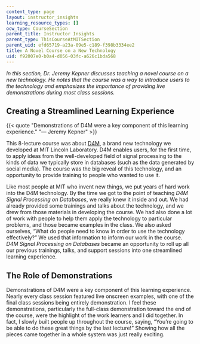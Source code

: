 ```yaml
---
content_type: page
layout: instructor_insights
learning_resource_types: []
ocw_type: CourseSection
parent_title: Instructor Insights
parent_type: ThisCourseAtMITSection
parent_uid: efd65719-a23a-09e5-c189-f398b3334ee2
title: A Novel Course on a New Technology
uid: f92007e0-b0a4-d056-03fc-a626c1bda568
---
```


_In this section, Dr. Jeremy Kepner discusses teaching a novel course on a new technology. He notes that the course was a way to introduce users to the technology and emphasizes the importance of providing live demonstrations during most class sessions._

Creating a Streamlined Learning Experience 
-------------------------------------------

{{< quote "Demonstrations of D4M were a key component of this learning experience." "— Jeremy Kepner" >}}

This 8-lecture course was about [D4M](http://www.mit.edu/~kepner/D4M/), a brand new technology we developed at MIT Lincoln Laboratory. D4M enables users, for the first time, to apply ideas from the well-developed field of signal processing to the kinds of data we typically store in databases (such as the data generated by social media). The course was the big reveal of this technology, and an opportunity to provide training to people who wanted to use it.

Like most people at MIT who invent new things, we put years of hard work into the D4M technology. By the time we got to the point of teaching _D4M Signal Processing on Databases_, we really knew it inside and out. We had already provided some trainings and talks about the technology, and we drew from those materials in developing the course. We had also done a lot of work with people to help them apply the technology to particular problems, and those became examples in the class. We also asked ourselves, “What do people need to know in order to use the technology effectively?” We used that information to inform our work in the course. _D4M Signal Processing on Databases_ became an opportunity to roll up all our previous trainings, talks, and support sessions into one streamlined learning experience.

**The Role of Demonstrations**
------------------------------

Demonstrations of D4M were a key component of this learning experience. Nearly every class session featured live onscreen examples, with one of the final class sessions being entirely demonstration. I feel these demonstrations, particularly the full-class demonstration toward the end of the course, were the highlight of the work learners and I did together. In fact, I slowly built people up throughout the course, saying, “You’re going to be able to do these great things by the last lecture!” Showing how all the pieces came together in a whole system was just really exciting.
